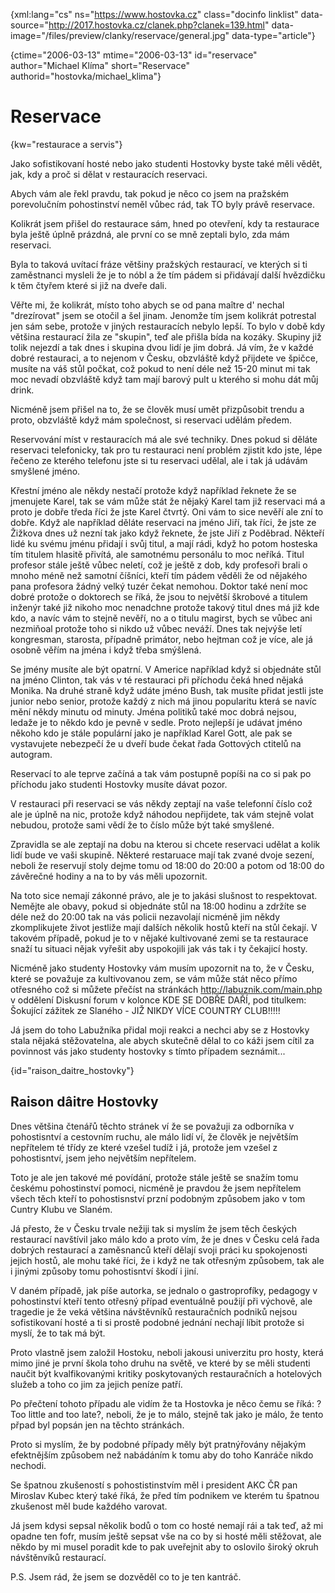 
{xml:lang="cs" ns="https://www.hostovka.cz" class="docinfo linklist" data-source="http://2017.hostovka.cz/clanek.php?clanek=139.html" data-image="/files/preview/clanky/reservace/general.jpg" data-type="article"}

{ctime="2006-03-13" mtime="2006-03-13" id="reservace" author="Michael Klíma" short="Reservace" authorid="hostovka/michael_klima"}

# Reservace

<!-- generated attribute kw by user_udpatekw.sh on 2020-04-21, do not edit -->

{kw="restaurace a servis"}

Jako sofistikovaní hosté nebo jako studenti Hostovky byste také měli vědět, jak, kdy a proč si dělat v restauracích reservaci.

Abych vám ale řekl pravdu, tak pokud je něco co jsem na pražském porevolučním pohostinství neměl vůbec rád, tak TO byly právě reservace.

Kolikrát jsem přišel do restaurace sám, hned po otevření, kdy ta restaurace byla ještě úplně prázdná, ale první co se mně zeptali bylo, zda mám reservaci.

Byla to taková uvítací fráze většiny pražských restaurací, ve kterých si ti zaměstnanci mysleli že je to nóbl a že tím pádem si přidávají další hvězdičku k těm čtyřem které si již na dveře dali.

Věřte mi, že kolikrát, místo toho abych se od pana maître d' nechal "drezírovat" jsem se otočil a šel jinam. Jenomže tím jsem kolikrát potrestal jen sám sebe, protože v jiných restauracích nebylo lepší. To bylo v době kdy většina restaurací žila ze "skupin", teď ale přišla bída na kozáky. Skupiny již tolik nejezdí a tak dnes i skupina dvou lidí je jim dobrá. Já vím, že v každé dobré restauraci, a to nejenom v Česku, obzvláště když přijdete ve špičce, musíte na váš stůl počkat, což pokud to není déle než 15-20 minut mi tak moc nevadí obzvláště když tam mají barový pult u kterého si mohu dát můj drink.

Nicméně jsem přišel na to, že se člověk musí umět přizpůsobit trendu a proto, obzvláště když mám společnost, si reservaci udělám předem.

Reservování míst v restauracích má ale své techniky. Dnes pokud si děláte reservaci telefonicky, tak pro tu restauraci není problém zjistit kdo jste, lépe řečeno ze kterého telefonu jste si tu reservaci udělal, ale i tak já udávám smyšlené jméno.

Křestní jméno ale někdy nestačí protože když například řeknete že se jmenujete Karel, tak se vám může stát že nějaký Karel tam již reservaci má a proto je dobře tředa říci že jste Karel čtvrtý. Oni vám to sice nevěří ale zní to dobře. Když ale například děláte reservaci na jméno Jiří, tak říci, že jste ze Žižkova dnes už nezní tak jako když řeknete, že jste Jiří z Poděbrad. Někteří lidé ku svému jménu přidají i svůj titul, a mají rádi, když ho potom hosteska tím titulem hlasitě přivítá, ale samotnému personálu to moc neříká. Titul profesor stále ještě vůbec neletí, což je ještě z dob, kdy profesoři brali o mnoho méně než samotní číšníci, kteří tím pádem věděli že od nějakého pana profesora žádný velký tuzér čekat nemohou. Doktor také není moc dobré protože o doktorech se říká, že jsou to největší škrobové a titulem inženýr také již nikoho moc nenadchne protože takový titul dnes má již kde kdo, a navíc vám to stejně nevěří, no a o titulu magirst, bych se vůbec ani nezmiňoal protože toho si nikdo už vůbec neváží. Dnes tak nejvýše letí kongresman, starosta, případně primátor, nebo hejtman což je více, ale já osobně věřím na jména i když třeba smýšlená.

Se jmény musíte ale být opatrní. V Americe například když si objednáte stůl na jméno Clinton, tak vás v té restauraci při příchodu čeká hned nějaká Monika. Na druhé straně když udáte jméno Bush, tak musíte přidat jestli jste junior nebo senior, protože každý z nich má jinou popularitu která se navíc mění někdy minutu od minuty. Jména politiků také moc dobrá nejsou, ledaže je to někdo kdo je pevně v sedle. Proto nejlepší je udávat jméno někoho kdo je stále populární jako je například Karel Gott, ale pak se vystavujete nebezpečí že u dveří bude čekat řada Gottových ctitelů na autogram.

Reservací to ale teprve začíná a tak vám postupně popíši na co si pak po příchodu jako studenti Hostovky musíte dávat pozor.

V restauraci při reservaci se vás někdy zeptají na vaše telefonní číslo což ale je úplně na nic, protože když náhodou nepřijdete, tak vám stejně volat nebudou, protože sami vědí že to číslo může být také smyšlené.

Zpravidla se ale zeptají na dobu na kterou si chcete reservaci udělat a kolik lidí bude ve vaši skupině. Některé restaruace mají tak zvané dvoje sezení, neboli že reservují stoly dejme tomu od 18:00 do 20:00 a potom od 18:00 do závěrečné hodiny a na to by vás měli upozornit.

Na toto sice nemají zákonné právo, ale je to jakási slušnost to respektovat. Nemějte ale obavy, pokud si objednáte stůl na 18:00 hodinu a zdržíte se déle než do 20:00 tak na vás policii nezavolají nicméně jim někdy zkomplikujete život jestliže mají dalších několik hostů kteří na stůl čekají. V takovém případě, pokud je to v nějaké kultivované zemi se ta restaurace snaží tu situaci nějak vyřešit aby uspokojili jak vás tak i ty čekajicí hosty.

Nicméně jako studenty Hostovky vám musím upozornit na to, že v Česku, které se považuje za kultivovanou zem, se vám může stát něco přímo otřesného což si můžete přečíst na stránkách http://labuznik.com/main.php v oddělení Diskusní forum v kolonce KDE SE DOBŘE DAŘÍ, pod titulkem: Šokující zážitek ze Slaného - JIŽ NIKDY VÍCE COUNTRY CLUB!!!!!

Já jsem do toho Labužníka přidal moji reakci a nechci aby se z Hostovky stala nějaká stěžovatelna, ale abych skutečně dělal to co káži jsem cítil za povinnost vás jako studenty hostovky s tímto případem seznámit...

{id="raison\_daitre\_hostovky"}

## Raison dâitre Hostovky

Dnes většina čtenářů těchto stránek ví že se považuji za odborníka v pohostisntví a cestovním ruchu, ale málo lidí ví, že člověk je největším nepřítelem té třídy ze které vzešel tudíž i já, protože jem vzešel z pohostisntví, jsem jeho největším nepřítelem.

Toto je ale jen takové mé povídání, protože stále ještě se snažím tomu českému pohostinství pomoci, nicméně je pravdou že jsem nepřítelem všech těch kteří to pohostisnství przní podobným způsobem jako v tom Cuntry Klubu ve Slaném.

Já přesto, že v Česku trvale nežiji tak si myslím že jsem těch českých restaurací navštívil jako málo kdo a proto vím, že je dnes v Česku celá řada dobrých restaurací a zaměsnanců kteří dělají svoji práci ku spokojenosti jejich hostů, ale mohu také říci, že i když ne tak otřesným způsobem, tak ale i jinými způsoby tomu pohostisntví škodí i jiní.

V daném případě, jak píše autorka, se jednalo o gastroprofíky, pedagogy v pohostinství kteří tento otřesný případ eventuálně použijí při výchově, ale tragedie je že veká většina návštěvníků restauračních podniků nejsou sofistikovaní hosté a ti si prostě podobné jednání nechají líbit protože si myslí, že to tak má být.

Proto vlastně jsem založil Hostoku, neboli jakousi univerzitu pro hosty, která mimo jiné je první škola toho druhu na světě, ve které by se měli studenti naučit být kvalfikovanými kritiky poskytovaných restauračních a hotelových služeb a toho co jim za jejich peníze patří.

Po přečtení tohoto případu ale vidím že ta Hostovka je něco čemu se říká: ?Too little and too late?, neboli, že je to málo, stejně tak jako je málo, že tento přpad byl popsán jen na těchto stránkách.

Proto si myslím, že by podobné případy měly být pratnýřovány nějakým efektnějším způsobem než nabádáním k tomu aby do toho Kanráče nikdo nechodi.

Se špatnou zkušeností s pohostistinstvím měl i president AKC ČR pan Miroslav Kubec který také říká, že před tím podnikem ve kterém tu špatnou zkušenost měl bude každého varovat.

Já jsem kdysi sepsal několik bodů o tom co hosté nemají rái a tak teď, až mi opadne ten fofr, musím ještě sepsat vše na co by si hosté měli stěžovat, ale někdo by mi musel poradit kde to pak uveřejnit aby to oslovilo široký okruh návštěnvíků restaurací.

P.S. Jsem rád, že jsem se dozvěděl co to je ten kantráč.

